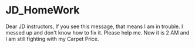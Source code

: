 # JD_HomeWork
Dear JD instructors,
If you see this message, that means I am in trouble. I messed up and don't know how to fix it. Please help me. Now it is 2 AM and I am still fighting with my Carpet Price.
